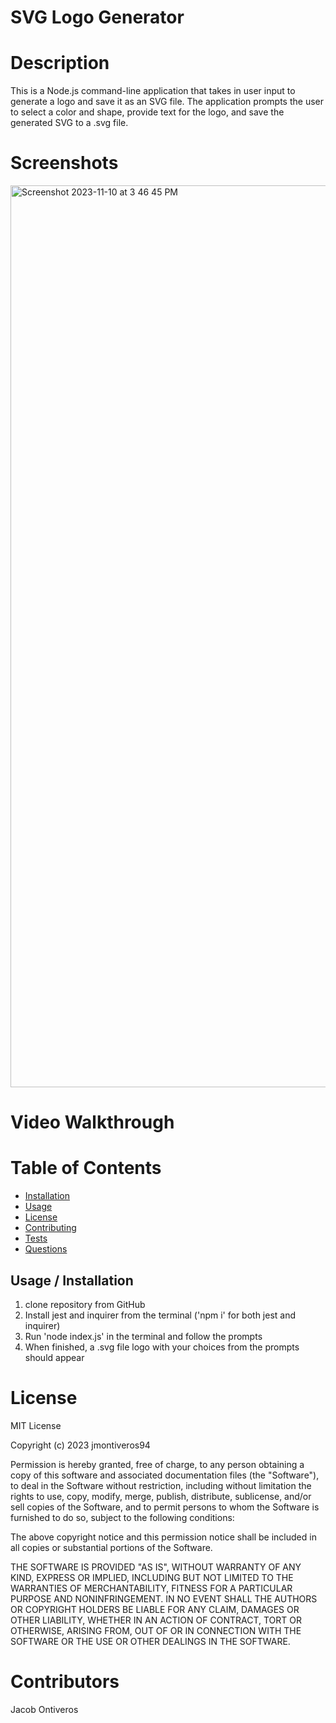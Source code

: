 # SVG Logo Generator

# Description

This is a Node.js command-line application that takes in user input to generate a logo and save it as an SVG file. The application prompts the user to select a color and shape, provide text for the logo, and save the generated SVG to a .svg file.

# Screenshots 

<img width="1443" alt="Screenshot 2023-11-10 at 3 46 45 PM" src="https://github.com/jmontiveros94/SVG-Logo-Maker/assets/134089282/f2b3fd65-689a-4411-abbf-455613469cbb">

# Video Walkthrough



# Table of Contents

- [Installation](#installation)
- [Usage](#usage)
- [License](#license)
- [Contributing](#contributing)
- [Tests](#tests)
- [Questions](#questions)

## Usage / Installation

1. clone repository from GitHub
2. Install jest and inquirer from the terminal ('npm i' for both jest and inquirer)
3. Run 'node index.js' in the terminal and follow the prompts
4. When finished, a .svg file logo with your choices from the prompts should appear 

# License 
MIT License

Copyright (c) 2023 jmontiveros94

Permission is hereby granted, free of charge, to any person obtaining a copy
of this software and associated documentation files (the "Software"), to deal
in the Software without restriction, including without limitation the rights
to use, copy, modify, merge, publish, distribute, sublicense, and/or sell
copies of the Software, and to permit persons to whom the Software is
furnished to do so, subject to the following conditions:

The above copyright notice and this permission notice shall be included in all
copies or substantial portions of the Software.

THE SOFTWARE IS PROVIDED "AS IS", WITHOUT WARRANTY OF ANY KIND, EXPRESS OR
IMPLIED, INCLUDING BUT NOT LIMITED TO THE WARRANTIES OF MERCHANTABILITY,
FITNESS FOR A PARTICULAR PURPOSE AND NONINFRINGEMENT. IN NO EVENT SHALL THE
AUTHORS OR COPYRIGHT HOLDERS BE LIABLE FOR ANY CLAIM, DAMAGES OR OTHER
LIABILITY, WHETHER IN AN ACTION OF CONTRACT, TORT OR OTHERWISE, ARISING FROM,
OUT OF OR IN CONNECTION WITH THE SOFTWARE OR THE USE OR OTHER DEALINGS IN THE
SOFTWARE.

# Contributors 

Jacob Ontiveros

 


